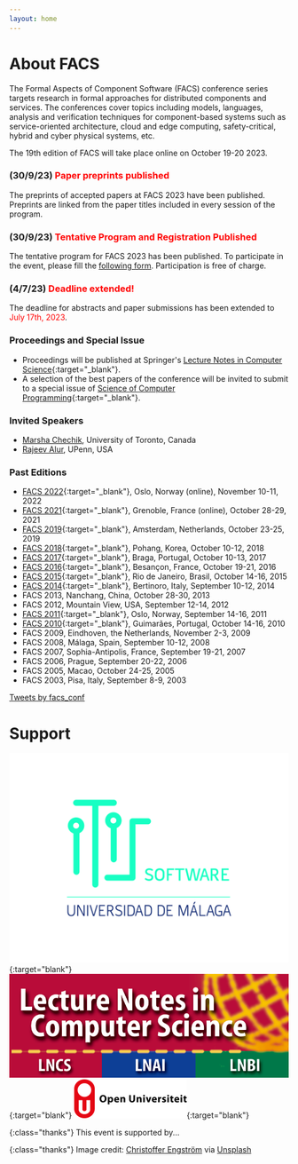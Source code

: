 ```yaml
---
layout: home
---
```

<!--
# Welcome to FACS 2023!

The 19th International Conference on Formal Aspects of Component Software will
take place on 19-20 October 2023. FACS 2023 will be an online conference.
 -->

<!-- # We are online! -->

<!-- See the program here: [Thursday](../2022/program/#thu), [Friday](../2022/program/#fri) -->

<!-- Zoom link for the presentations: [https://uio.zoom.us/j/64897891096?pwd=a2RzakgzMlFMWmJHVGRUcDVJNXY3UT09](https://uio.zoom.us/j/64897891096?pwd=a2RzakgzMlFMWmJHVGRUcDVJNXY3UT09){:target="_blank"} -->

<!-- Coffee breaks at wonder.me: [https://app.wonder.me/?spaceId=5076bfe7-29fe-45d9-b0f7-310381f4772a](https://app.wonder.me/?spaceId=5076bfe7-29fe-45d9-b0f7-310381f4772a){:target="_blank"} -->

# About FACS

The Formal Aspects of Component Software (FACS) conference series targets
research in formal approaches for distributed components and services. The
conferences cover topics including models, languages, analysis and
verification techniques for component-based systems such as service-oriented
architecture, cloud and edge computing, safety-critical, hybrid and cyber
physical systems, etc.

The 19th edition of FACS will take place online on October 19-20 2023.

### (30/9/23) <span style="color:red">Paper preprints published</span>

The preprints of accepted papers at FACS 2023 have been published. Preprints are linked from the paper titles included in every session of the program.

### (30/9/23) <span style="color:red">Tentative Program and Registration Published</span>

The tentative program for FACS 2023 has been published. To participate in the event, please fill the [following form](https://forms.gle/HB7kKSuK1tHxGVEP9). Participation is free of charge.


### (4/7/23) <span style="color:red">Deadline extended!</span>

The deadline for abstracts and paper submissions has been extended to <span style="color:red"> July 17th, 2023</span>.

### Proceedings and Special Issue

- Proceedings will be published at Springer's [Lecture Notes in Computer Science](https://www.springer.com/series/558){:target="_blank"}.
- A selection of the best papers of the conference will be invited to submit to a special issue of [Science of Computer Programming](https://www.sciencedirect.com/journal/science-of-computer-programming){:target="_blank"}.
<!-- The proceedings are online at
[https://link.springer.com/book/10.1007/978-3-031-20872-0](https://link.springer.com/book/10.1007/978-3-031-20872-0){:target="_blank"}{:rel="noopener"}.
-->

### Invited Speakers

  - [Marsha Chechik](https://www.cs.toronto.edu/~chechik/), University of Toronto, Canada
 - [Rajeev Alur](https://www.cis.upenn.edu/~alur/), UPenn, USA

### Past Editions
- [FACS 2022](https://facs-conference.github.io/2022/){:target="_blank"}, Oslo, Norway (online), November 10-11, 2022
- [FACS 2021](https://facs2021.inria.fr/){:target="_blank"}, Grenoble, France (online), October 28-29, 2021
- [FACS 2019](https://facs-conference.github.io/2019/){:target="_blank"}, Amsterdam, Netherlands, October 23-25, 2019
- [FACS 2018](http://sevlab.postech.ac.kr/facs18/){:target="_blank"}, Pohang, Korea, October 10-12, 2018
- [FACS 2017](http://facs2017.di.uminho.pt/){:target="_blank"}, Braga, Portugal, October 10-13, 2017
- [FACS 2016](http://events.femto-st.fr/facs2016/){:target="_blank"}, Besançon, France, October 19-21, 2016
- [FACS 2015](http://facs2015.ic.uff.br/){:target="_blank"}, Rio de Janeiro, Brasil, October 14-16, 2015
- [FACS 2014](http://facs2014.cs.unibo.it/index.html){:target="_blank"}, Bertinoro, Italy, September 10-12, 2014
- FACS 2013, Nanchang, China, October 28-30, 2013
- FACS 2012, Mountain View, USA, September 12-14, 2012
- [FACS 2011](http://facs2011.ifi.uio.no/){:target="_blank"}, Oslo, Norway, September 14-16, 2011
- [FACS 2010](http://www4.di.uminho.pt/facs2010/){:target="_blank"}, Guimarães, Portugal, October 14-16, 2010
- FACS 2009, Eindhoven, the Netherlands, November 2-3, 2009
- FACS 2008, Málaga, Spain, September 10-12, 2008
- FACS 2007, Sophia-Antipolis, France, September 19-21, 2007
- FACS 2006, Prague, September 20-22, 2006
- FACS 2005, Macao, October 24-25, 2005
- FACS 2003, Pisa, Italy, September 8-9, 2003

<!-- See publish.twitter.com, https://developer.twitter.com/en/docs/twitter-for-websites/timelines/guides/profile-timeline -->
<a class="twitter-timeline"  data-width="600" data-height="600" data-chrome="nofooter" dnt="true" href="https://twitter.com/facs_conf?ref_src=twsrc%5Etfw">Tweets by facs_conf</a>

# Support

<!-- 
{:style="text-align:center;"}
[![logo](assets/img/logo-uio.png "logo")](https://www.uio.no/english/){:target="blank"}
[![logo](assets/img/logo-cister.png "logo")](https://cister-labs.pt){:target="blank"}
[![logo](assets/img/logo-adapt-transp.png "logo")](https://www.mn.uio.no/ifi/english/research/projects/adapt/){:target="blank"}
[![logo](assets/img/logo-FCT1-norte2020.png "logoSmall")](http://norte2020.pt/){:target="blank"}

{:style="text-align:center;"}
[![logo](assets/img/logo-sirius.png "logoSmall")](https://sirius-labs.no/){:target="blank"}
[![logo](assets/img/logo-FCT4-FCT.png "logoSmall")](http://www.fct.mctes.pt/){:target="blank"}
[![logo](assets/img/logo-ECSEL.png "logoSmall")](http://www.fct.mctes.pt/){:target="blank"}
[![logo](assets/img/logo-emsig.png "logo")](http://www.emsig.net/emsig.net/){:target="blank"}

{:style="text-align:center;"}
[![logo](assets/img/logo-FCT2-pt2020.png "logoSmall")](https://www.portugal2020.pt/Portal2020){:target="blank"}
[![logo](assets/img/logo-nfr.png "logo")](https://www.forskningsradet.no/en/){:target="blank"}
[![logo](assets/img/logo-eu.jpg "logoSmall")](http://ec.europa.eu/){:target="blank"}-->
[![logo](assets/img/itislogo2.jpg "logo")](hhttps://itis.uma.es/en/home-2/){:target="blank"}
[![logo](assets/img/logo-LNCS.png "logo")](https://www.springer.com/gp/computer-science/lncs){:target="blank"}
[![logo](assets/img/logo-ou.png "logo")](https://www.ou.nl){:target="blank"}



{:class="thanks"}
This event is supported by...

{:class="thanks"}
Image credit: [Christoffer Engström](https://unsplash.com/photos/tjguVu0GoEM) via [Unsplash](https://unsplash.com)

<script async src="https://platform.twitter.com/widgets.js" charset="utf-8"></script>

